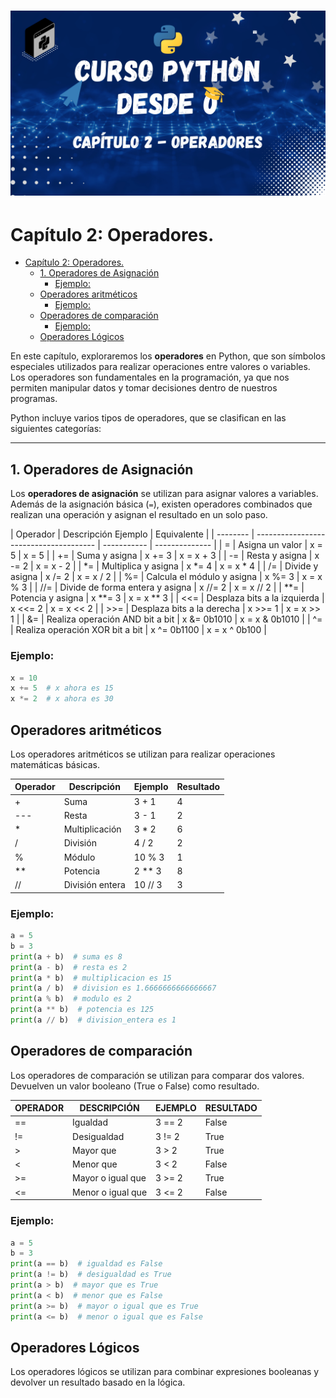 <h1 align="center">
<img src="https://github.com/tecxion/Curso-Python/blob/main/Media/operadores.png">
</h1>

# Capítulo 2: Operadores.

- [Capítulo 2: Operadores.](#capítulo-2-operadores)
  - [1. Operadores de Asignación](#1-operadores-de-asignación)
    - [Ejemplo:](#ejemplo)
  - [Operadores aritméticos](#operadores-aritméticos)
    - [Ejemplo:](#ejemplo-1)
  - [Operadores de comparación](#operadores-de-comparación)
    - [Ejemplo:](#ejemplo-2)
  - [Operadores Lógicos](#operadores-lógicos)


En este capítulo, exploraremos los **operadores** en Python, que son símbolos especiales utilizados para realizar operaciones entre valores o variables. Los operadores son fundamentales en la programación, ya que nos permiten manipular datos y tomar decisiones dentro de nuestros programas.

Python incluye varios tipos de operadores, que se clasifican en las siguientes categorías:


---
<a name="operadoresasignacion"></a>

## 1. Operadores de Asignación

Los **operadores de asignación** se utilizan para asignar valores a variables. Además de la asignación básica (`=`), existen operadores combinados que realizan una operación y asignan el resultado en un solo paso.

| Operador | Descripción                    Ejemplo | Equivalente |
| -------- | -------------------------------------- | ----------- | -------------- |
| =        | Asigna un valor                        | x = 5       | x = 5          |
| +=       | Suma y asigna                          | x += 3      | x = x + 3      |
| -=       | Resta y asigna                         | x -= 2      | x = x - 2      |
| *=       | Multiplica y asigna                    | x *= 4      | x = x * 4      |
| /=       | Divide y asigna                        | x /= 2      | x = x / 2      |
| %=       | Calcula el módulo y asigna             | x %= 3      | x = x % 3      |
| //=      | Divide de forma entera y asigna        | x //= 2     | x = x // 2     |
| **=      | Potencia y asigna                      | x **= 3     | x = x ** 3     |
| <<=      | Desplaza bits a la izquierda           | x <<= 2     | x = x << 2     |
| >>=      | Desplaza bits a la derecha             | x >>= 1     | x = x >> 1     |
| &=       | Realiza operación AND bit a bit        | x &= 0b1010 | x = x & 0b1010 |
| ^=       | Realiza operación XOR bit a bit        | x ^= 0b1100 | x = x ^ 0b100  |

### Ejemplo:
```python
x = 10
x += 5  # x ahora es 15
x *= 2  # x ahora es 30

```

<a name="operadoresaritmeticos"></a>

## Operadores aritméticos

Los operadores aritméticos se utilizan para realizar operaciones matemáticas básicas.


| Operador | Descripción     | Ejemplo | Resultado |
| -------- | --------------- | ------- | --------- |
| +        | Suma            | 3 + 1   | 4         |
| ---      | Resta           | 3 - 1   | 2         |
| *        | Multiplicación  | 3 * 2   | 6         |
| /        | División        | 4 / 2   | 2         |
| %        | Módulo          | 10 % 3  | 1         |
| **       | Potencia        | 2 ** 3  | 8         |
| //       | División entera | 10 // 3 | 3         |

### Ejemplo:
```python
a = 5
b = 3
print(a + b)  # suma es 8
print(a - b)  # resta es 2
print(a * b)  # multiplicacion es 15
print(a / b)  # division es 1.6666666666666667
print(a % b)  # modulo es 2
print(a ** b)  # potencia es 125
print(a // b)  # division_entera es 1
```


<a name="operadoresdecomparacion"></a>

## Operadores de comparación

Los operadores de comparación se utilizan para comparar dos valores. Devuelven un valor booleano (True o False) como resultado.


| OPERADOR | DESCRIPCIÓN       | EJEMPLO | RESULTADO |
| -------- | ----------------- | ------- | --------- |
| ==       | Igualdad          | 3 == 2  | False     |
| !=       | Desigualdad       | 3 != 2  | True      |
| >        | Mayor que         | 3 > 2   | True      |
| <        | Menor que         | 3 < 2   | False     |
| >=       | Mayor o igual que | 3 >= 2  | True      |
| <=       | Menor o igual que | 3 <= 2  | False     |

### Ejemplo:
```python
a = 5
b = 3
print(a == b)  # igualdad es False
print(a != b)  # desigualdad es True
print(a > b)  # mayor que es True
print(a < b)  # menor que es False
print(a >= b)  # mayor o igual que es True
print(a <= b)  # menor o igual que es False
```

<a name="operadoresaritmeticos"></a>

## Operadores Lógicos

Los operadores lógicos se utilizan para combinar expresiones booleanas y devolver un resultado basado en la lógica.